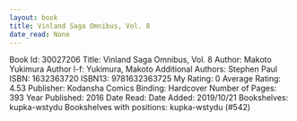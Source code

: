 ```yaml
---
layout: book
title: Vinland Saga Omnibus, Vol. 8
date_read: None
---
```


Book Id: 30027206
Title: Vinland Saga Omnibus, Vol. 8
Author: Makoto Yukimura
Author l-f: Yukimura, Makoto
Additional Authors: Stephen Paul
ISBN: 1632363720
ISBN13: 9781632363725
My Rating: 0
Average Rating: 4.53
Publisher: Kodansha Comics
Binding: Hardcover
Number of Pages: 393
Year Published: 2016
Date Read: 
Date Added: 2019/10/21
Bookshelves: kupka-wstydu
Bookshelves with positions: kupka-wstydu (#542)

